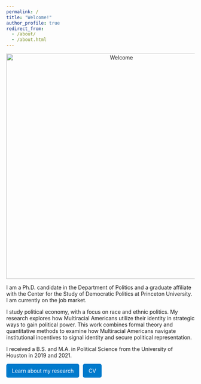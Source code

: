```yaml
---
permalink: /
title: "Welcome!"
author_profile: true
redirect_from: 
  - /about/
  - /about.html
---
```

<center>
  <img src="{{ site.baseurl }}/images/Full.png" alt="Welcome" width="600">
</center>

I am a Ph.D. candidate in the Department of Politics and a graduate affiliate with the Center for the Study of Democratic Politics at Princeton University. I am currently on the job market.  

I study political economy, with a focus on race and ethnic politics. My research explores how Multiracial Americans utilize their identity in strategic ways to gain political power. This work combines formal theory and quantitative methods to examine how Multiracial Americans navigate institutional incentives to signal identity and secure political representation.  

I received a B.S. and M.A. in Political Science from the University of Houston in 2019 and 2021.

<div style="display: flex; gap: 10px;">
  <a href="/publications" style="padding:10px 15px; background:#007acc; color:white; text-decoration:none; border-radius:5px;">
    <i class="fas fa-book"></i> Learn about my research
  </a>

  <a href="/files/JohnsonI_CV.pdf" style="padding:10px 15px; background:#007acc; color:white; text-decoration:none; border-radius:5px;">
    <i class="fas fa-file-pdf"></i> CV
  </a>
</div>




